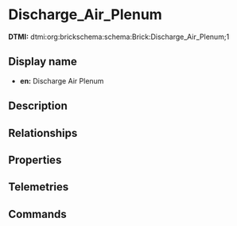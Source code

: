 # Discharge_Air_Plenum
**DTMI:** dtmi:org:brickschema:schema:Brick:Discharge_Air_Plenum;1
## Display name
- **en:** Discharge Air Plenum
## Description
## Relationships
## Properties
## Telemetries
## Commands
